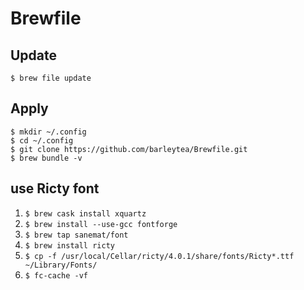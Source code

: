 # Brewfile

## Update
`$ brew file update`

## Apply
`$ mkdir ~/.config`  
`$ cd ~/.config`  
`$ git clone https://github.com/barleytea/Brewfile.git`  
`$ brew bundle -v`

## use Ricty font

1. `$ brew cask install xquartz`  
1. `$ brew install --use-gcc fontforge`  
1. `$ brew tap sanemat/font`  
1. `$ brew install ricty`  
1. `$ cp -f /usr/local/Cellar/ricty/4.0.1/share/fonts/Ricty*.ttf ~/Library/Fonts/`  
1. `$ fc-cache -vf`
